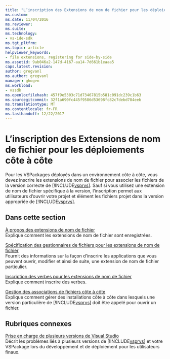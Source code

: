 ```yaml
---
title: "L’inscription des Extensions de nom de fichier pour les déploiements côte à côte | Documents Microsoft"
ms.custom: 
ms.date: 11/04/2016
ms.reviewer: 
ms.suite: 
ms.technology:
- vs-ide-sdk
ms.tgt_pltfrm: 
ms.topic: article
helpviewer_keywords:
- file extensions, registering for side-by-side
ms.assetid: 9ab046a2-147d-4167-aa14-7d661b1eaaa5
caps.latest.revision: 
author: gregvanl
ms.author: gregvanl
manager: ghogen
ms.workload:
- vssdk
ms.openlocfilehash: 457f9e5303c71d73467815b581c091dc239c1b63
ms.sourcegitcommit: 32f1a690fc445f9586d53698fc82c7debd784eeb
ms.translationtype: MT
ms.contentlocale: fr-FR
ms.lasthandoff: 12/22/2017
---
```

# <a name="registering-file-name-extensions-for-side-by-side-deployments"></a>L’inscription des Extensions de nom de fichier pour les déploiements côte à côte
Pour les VSPackages déployés dans un environnement côte à côte, vous devez inscrire les extensions de nom de fichier pour associer les fichiers de la version correcte de [!INCLUDE[vsprvs](../code-quality/includes/vsprvs_md.md)]. Sauf si vous utilisez une extension de nom de fichier spécifique à la version, l’inscription permet aux utilisateurs d’ouvrir votre projet et élément les fichiers projet dans la version appropriée de [!INCLUDE[vsprvs](../code-quality/includes/vsprvs_md.md)].  
  
## <a name="in-this-section"></a>Dans cette section  
 [À propos des extensions de nom de fichier](../extensibility/about-file-name-extensions.md)  
 Explique comment les extensions de nom de fichier sont enregistrées.  
  
 [Spécification des gestionnaires de fichiers pour les extensions de nom de fichier](../extensibility/specifying-file-handlers-for-file-name-extensions.md)  
 Fournit des informations sur la façon d’inscrire les applications que vous peuvent ouvrir, modifier et ainsi de suite, une extension de nom de fichier particulier.  
  
 [Inscription des verbes pour les extensions de nom de fichier](../extensibility/registering-verbs-for-file-name-extensions.md)  
 Explique comment inscrire des verbes.  
  
 [Gestion des associations de fichiers côte à côte](../extensibility/managing-side-by-side-file-associations.md)  
 Explique comment gérer des installations côte à côte dans lesquels une version particulière de [!INCLUDE[vsprvs](../code-quality/includes/vsprvs_md.md)] doit être appelé pour ouvrir un fichier.  
  
## <a name="related-sections"></a>Rubriques connexes  
 [Prise en charge de plusieurs versions de Visual Studio](../extensibility/supporting-multiple-versions-of-visual-studio.md)  
 Décrit les problèmes liés à plusieurs versions de [!INCLUDE[vsprvs](../code-quality/includes/vsprvs_md.md)] et votre VSPackage lors du développement et de déploiement pour les utilisateurs finaux.